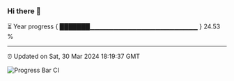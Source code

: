 ### Hi there 👋

⏳ Year progress { ███████▁▁▁▁▁▁▁▁▁▁▁▁▁▁▁▁▁▁▁▁▁▁▁ } 24.53 %

---

⏰ Updated on Sat, 30 Mar 2024 18:19:37 GMT

![Progress Bar CI](https://github.com/liununu/liununu/workflows/Progress%20Bar%20CI/badge.svg)

